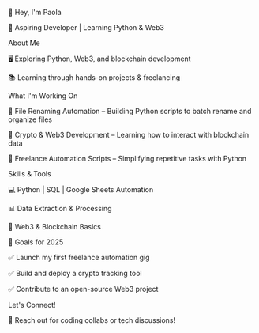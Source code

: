 👋 Hey, I'm Paola


🚀 Aspiring Developer | Learning Python & Web3


About Me




🖥️ Exploring Python, Web3, and blockchain development

📚 Learning through hands-on projects & freelancing

What I'm Working On

🔹 File Renaming Automation – Building Python scripts to batch rename and organize files

🔹 Crypto & Web3 Development – Learning how to interact with blockchain data

🔹 Freelance Automation Scripts – Simplifying repetitive tasks with Python

Skills & Tools

💻 Python | SQL | Google Sheets Automation

📊 Data Extraction & Processing

🔗 Web3 & Blockchain Basics

📌 Goals for 2025

✅ Launch my first freelance automation gig

✅ Build and deploy a crypto tracking tool

✅ Contribute to an open-source Web3 project

Let's Connect!

📩 Reach out for coding collabs or tech discussions!
